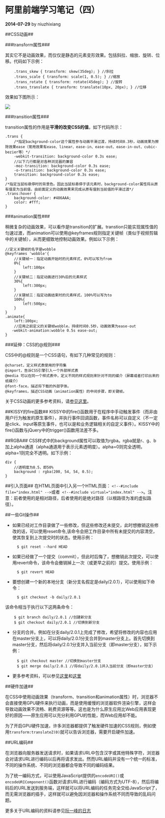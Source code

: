 # 阿里前端学习笔记（四） #

**2014-07-29** by niuzhixiang


##CSS动画##

###transform属性###

其实它不是动画效果，而仅仅是静态的元素变形效果。包括斜拉、缩放、旋转、位移。代码如下示例：
    
    	.trans_skew { transform: skew(35deg); } //斜拉
		.trans_scale { transform: scale(1, 0.5); } //缩放
		.trans_rotate { transform: rotate(45deg); } //旋转
		.trans_translate { transform: translate(10px, 20px); } //位移

效果如下图所示：

![](http://i.imgur.com/llH4mbn.png)

###transition属性###

transition属性的作用是**平滑的改变CSS的值**，如下代码所示：

	.trans {
		/*指定background-color这个属性参与动画平滑过渡，持续时间0.3秒，动画效果为擦除效果ease（常用效果有ease、linear、ease-in、ease-out、ease-in-out、cubic-bezier等）*/
	    -webkit-transition: background-color 0.3s ease; 
		//以下几行都是对各种浏览器的兼容
	    -moz-transition: background-color 0.3s ease;
	    -o-transition: background-color 0.3s ease;
	    transition: background-color 0.3s ease;
	}
	/*指定当鼠标悬停时的背景色。因此当鼠标悬停于该元素时，background-color属性将从原有值变为当前值，由前面定义的动画效果来完成从原有值到当前值的平滑过渡*/
	.trans:hover {
	    background-color: #486AAA;
	    color: #fff;
	}

###animation属性###

稍微复杂的动画效果，可以看作是transition的扩展。transtion只能实现属性值的匀速过渡，而animation可以使用@keyframes规则指定关键帧（类似于视频剪辑中的关键帧），从而更细致地控制动画效果。例如以下示例：

	//定义关键帧的名字是wobble
    @keyframes 'wobble'{
		//关键帧一：指定动画开始时的元素样式，0%可以写为from
		0%{
	   		left:100px
		}
		//关键帧二：指定动画进行30%后的元素样式
	   	30%{
	   		left:300px;
		}
		//关键帧三：指定动画结束时的元素样式，100%可以写为to
	  	100%{
	   		left:500px;
		}
	}
	.animate{
		left:100px;
		//应用之前定义的关键帧wobble，持续时间0.5秒，动画效果为ease-out
	   -webkit-animation:wobble 0.5s ease-out;
	}

###延伸：CSS的@规则###

CSS中的@规则是一个CSS语句，有如下几种常见的规则：

	@charset，定义样式表使用的字符集
	@import，告诉CSS引擎引入一个外部样式表
	@media 可以在同一个样式表中，定义不同的样式规则来针对不同的媒介（屏幕或者打印出来的纸媒介）
	@font-face，描述将下载的外部字体。
	@keyframes，描述CSS动画（animation属性）的中间步骤，即关键帧。

关于CSS动画的更多参考资料，请[参见这里](http://blog.iwege.com/posts/the-different-between-transform-transition-animation.html)。

##KISSY的fire函数##
KISSY中的fire()函数用于在程序中手动触发事件（而非由用户行为触发的原生事件），并执行事件回调函数，事件名称可以自定义（不一定是click、input等原生事件，也可以是和业务逻辑相关的自定义事件）。KISSY中的fire()函数与jQuery中的trigger()函数用法差不多。

##RGBA##
CSS样式中的background属性可以取值为rgba。rgba就是r、g、b加上alpha通道（alpha通道用于表示元素透明度）。alpha=0则完全透明，alpha=1则完全不透明。如下示例：

	div {
		//透明度为0.5，即50%
		background : rgba(200, 54, 54, 0.5);
	}

##引入页面##
在HTML页面中引入另一个HTML页面： `<!--#include file="index.html" -->`或者` <!--#include virtual="index.html" -->`。注意：前者使用的是相对路径，后者使用的是绝对路径（以根路径为准的虚拟路径）。

##一些Git操作##

- 如果已经对工作目录做了一些修改，但这些修改还未提交，此时想撤销这些修改的话，可以使用reset命令,该命令会把工作目录中所有未提交的内容清空，使其恢复到上次提交时的状态。使用示例：

		$ git reset --hard HEAD

- 如果已经做了一个提交（commit），但此时后悔了，想撤销此次提交，可以使用revert命令，该命令会撤销掉上一次（或更早之前的）提交。使用示例：

		$ git revert HEAD

- 要想创建一个新的本地分支（新分支名假定是daily/2.0.1），可以使用如下命令：
		
		$ git checkout -b daily/2.0.1
该命令相当于执行以下这两条命令：

		$ git branch daily/2.0.1 //创建新分支
		$ git checkout daily/2.0.1 //切换到新分支

- 分支的合并。例如在分支daily/2.0.1上完成了修改，希望将修改的内容也应用在master分支上，可以将daily/2.0.1分支合并到master分支上。首先切换到master分支，然后将daily/2.0.1分支并入当前分支（即master分支），如下示例：

		$ git checkout master //切换到master分支
		$ git merge daily/2.0.1 //将daily/2.0.1并入当前分支（即master分支）

- 更多参考资料，可以参见[这里](http://gitbook.liuhui998.com/4_9.html)和[这里](http://git-scm.com/book/zh/Git-%E5%88%86%E6%94%AF-%E5%88%86%E6%94%AF%E7%9A%84%E6%96%B0%E5%BB%BA%E4%B8%8E%E5%90%88%E5%B9%B6)

##硬件加速##

在CSS中使用动画效果（transform、transition和animation属性）时，浏览器不会直接使用GPU硬件来执行动画，而是使用缓慢的浏览器软件渲染引擎，这样会导致动画效果不流畅、耗费资源等等。这也是为什么原生应用比Web应用表现更好的原因——原生应用可以充分利用GPU的性能，而Web应用却不能。

为了开启GPU硬件加速，许多浏览器都提供了触发硬件加速的CSS规则，例如使用`transform:translateZ(0)`就可以告诉浏览器，需要开启硬件加速。

##URL编码##

在浏览器向服务器发送请求时，如果请求URL中包含汉字或其他特殊字符，浏览器会对请求URL进行编码以后再将请求发出。然而URL编码并没有一个统一的标准，不同的操作系统、不同的浏览器都会导致不同的编码结果。

为了统一编码方式，可以使用JavaScript提供的`encodeURI()`或`encodeURIComponent()`函数对请求URL进行编码（编码方式为UTF-8），然后将编码后的URL发送到服务端，这样就可以将URL编码的任务完全交给JavaScript了，而无需浏览器的插手，这样就可以避免因浏览器和操作系统不同而导致的乱码问题。

更多关于URL编码的资料请参见[阮一峰的日志](http://www.ruanyifeng.com/blog/2010/02/url_encoding.html)